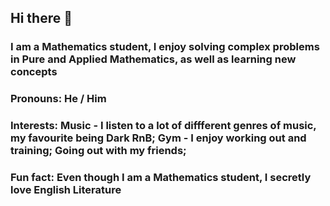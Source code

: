## Hi there 👋

### I am a Mathematics student, I enjoy solving complex problems in Pure and Applied Mathematics, as well as learning new concepts
### Pronouns: He / Him
### Interests: Music - I listen to a lot of diffferent genres of music, my favourite being Dark RnB; Gym - I enjoy working out and training; Going out with my friends;
### Fun fact: Even though I am a Mathematics student, I secretly love English Literature

<!--
**ah24291/ah24291** is a ✨ _special_ ✨ repository because its `README.md` (this file) appears on your GitHub profile.

Here are some ideas to get you started:

- 🔭 I’m currently working on ...
- 🌱 I’m currently learning ...
- 👯 I’m looking to collaborate on ...
- 🤔 I’m looking for help with ...
- 💬 Ask me about ...
- 📫 How to reach me: ...
- 😄 Pronouns: ...
- ⚡ Fun fact: ...
-->
